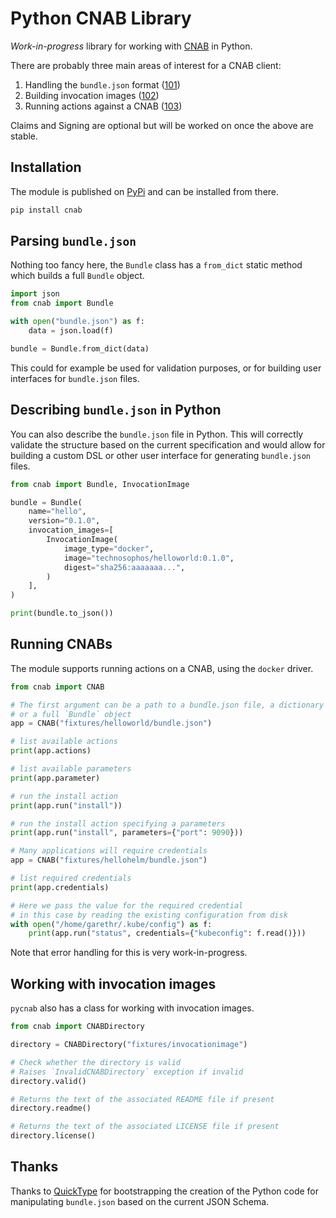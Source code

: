 # Python CNAB Library

_Work-in-progress_ library for working with [CNAB](https://cnab.io/) in Python.

There are probably three main areas of interest for a CNAB client:

1. Handling the `bundle.json` format ([101](https://github.com/deislabs/cnab-spec/blob/master/101-bundle-json.md))
2. Building invocation images ([102](https://github.com/deislabs/cnab-spec/blob/master/102-invocation-image.md))
3. Running actions against a CNAB ([103](https://github.com/deislabs/cnab-spec/blob/master/103-bundle-runtime.md))

Claims and Signing are optional but will be worked on once the above are stable.


## Installation

The module is published on [PyPi](https://pypi.org/project/cnab/) and can be installed from there.

```bash
pip install cnab
```


## Parsing `bundle.json`

Nothing too fancy here, the `Bundle` class  has a `from_dict` static method which
builds a full `Bundle` object.

```python
import json
from cnab import Bundle

with open("bundle.json") as f:
    data = json.load(f)

bundle = Bundle.from_dict(data)
```

This could for example be used for validation purposes, or for building user interfaces for `bundle.json` files.


## Describing `bundle.json` in Python 

You can also describe the `bundle.json` file in Python. This will correctly validate the
structure based on the current specification and would allow for building a custom DSL or other
user interface for generating `bundle.json` files.

```python
from cnab import Bundle, InvocationImage

bundle = Bundle(
    name="hello",
    version="0.1.0",
    invocation_images=[
        InvocationImage(
            image_type="docker",
            image="technosophos/helloworld:0.1.0",
            digest="sha256:aaaaaaa...",
        )
    ],
)

print(bundle.to_json())
```

## Running CNABs

The module supports running actions on a CNAB, using the `docker` driver.

```python
from cnab import CNAB

# The first argument can be a path to a bundle.json file, a dictionary
# or a full `Bundle` object
app = CNAB("fixtures/helloworld/bundle.json")

# list available actions
print(app.actions)

# list available parameters
print(app.parameter)

# run the install action
print(app.run("install"))

# run the install action specifying a parameters
print(app.run("install", parameters={"port": 9090}))

# Many applications will require credentials
app = CNAB("fixtures/hellohelm/bundle.json")

# list required credentials
print(app.credentials)

# Here we pass the value for the required credential
# in this case by reading the existing configuration from disk
with open("/home/garethr/.kube/config") as f:
    print(app.run("status", credentials={"kubeconfig": f.read()}))
```

Note that error handling for this is very work-in-progress.


## Working with invocation images

`pycnab` also has a class for working with invocation images.

```python
from cnab import CNABDirectory

directory = CNABDirectory("fixtures/invocationimage")

# Check whether the directory is valid
# Raises `InvalidCNABDirectory` exception if invalid
directory.valid()

# Returns the text of the associated README file if present
directory.readme()

# Returns the text of the associated LICENSE file if present
directory.license()
```


## Thanks

Thanks to [QuickType](https://quicktype.io/) for bootstrapping the creation of the Python code for manipulating `bundle.json` based on the current JSON Schema.

